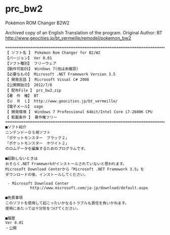 # prc_bw2
Pokémon ROM Changer B2W2

Archived copy of an English Translation of the program.
Original Author: BT
http://www.geocities.jp/bt_vermeille/remodel/pokemon_bw2

```
========================================================================
【 ソフト名 】 Pokemon Rom Changer for B2/W2
【バージョン】 Ver 0.01
【ソフト種別】 フリーウェア
【動作可能OS】 Windows 7(他は未確認)
【必要なもの】 Microsoft .NET Framework Version 3.5
【 開発言語 】 Microsoft Visual C# 2008
【公開開始日】 2012/7/8
【 配布File 】 prc_bw2.zip
【著　作　権】 BT
【Ｕ　Ｒ　Ｌ】 http://www.geocities.jp/bt_vermeille/
【電子メール】 sage
【 開発環境 】 Windows 7 Professional 64bit/Intel Core i7-2600K CPU
【 転載条件 】 著作権フリー
========================================================================
■ソフト紹介
ニンテンドーＤＳ用ソフト
「ポケットモンスター　ブラック２」
「ポケットモンスター　ホワイト２」
のロムデータを編集するためのプログラムです。

■起動しないときは
おそらく.NET Frameworkがインストールされていないと思われます。
Microsoft Download Centerから「Microsoft .NET Framework 3.5」を
ダウンロードの後、インストールしてください。

 - Microsoft Download Center
           http://www.microsoft.com/ja-jp/download/default.aspx

■免責事項
このソフトを使用して起こったいかなるトラブルも責任を負いかねます。
使用にあたっては十分気をつけてください。

■履歴
Ver 0.01
・公開

```
